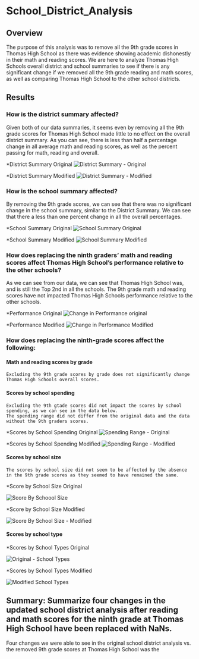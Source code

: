 # School_District_Analysis

## Overview 

The purpose of this analysis was to remove all the 9th grade scores in Thomas High School as there was evidence showing academic dishonestly in their math and reading scores. We are here to analyze Thomas High Schools overall district and school summaries to see if there is any significant change if we removed all the 9th grade reading and math scores, as well as comparing Thomas High School to the other school districts.

## Results

### How is the district summary affected?

Given both of our data summaries, it seems even by removing all the 9th grade scores for Thomas High School made little to no effect on the overall district summary. 
As you can see, there is less than half a percentage change in all average math and reading scores, as well as the percent passing for math, reading and overall. 

*District Summary Original
![District Summary - Original](https://user-images.githubusercontent.com/98780937/156967466-1040ce23-596f-4568-807e-a5c530722862.png)


*District Summary Modified
![District Summary - Modified](https://user-images.githubusercontent.com/98780937/156967439-b909d37b-1f49-4c7b-b73d-6c2f0b2e8242.png)

### How is the school summary affected?

By removing the 9th grade scores, we can see that there was no significant change in the school summary, similar to the District Summary. We can see that there a less than one percent change in all the overall percentages.

*School Summary Original
![School Summary Original](https://user-images.githubusercontent.com/98780937/156981811-215ff75e-b9c2-4161-ade8-0ddf76d1e139.png)


*School Summary Modified
![School Summary Modified](https://user-images.githubusercontent.com/98780937/156981795-488cd7df-3c4c-41a6-95ec-e78311325944.png)


### How does replacing the ninth graders’ math and reading scores affect Thomas High School’s performance relative to the other schools?

As we can see from our data, we can see that Thomas High School was, and is still the Top 2nd in all the schools. The 9th grade math and reading scores have not impacted Thomas High Schools performance relative to the other schools.

*Performance Original
![Change in Performance original ](https://user-images.githubusercontent.com/98780937/156982433-77b83285-9331-4102-971c-7b1fbea46fd1.png)


*Performance Modified
![Change in Performance Modified](https://user-images.githubusercontent.com/98780937/156982429-e501be4d-4935-48f5-b7db-83758746e4a3.png)

### How does replacing the ninth-grade scores affect the following:

#### Math and reading scores by grade
    Excluding the 9th grade scores by grade does not significantly change Thomas High Schools overall scores.
    
#### Scores by school spending
    Excluding the 9th gtade scores did not impact the scores by school spending, as we can see in the data below. 
    The spending range did not differ from the original data and the data without the 9th graders scores.

*Scores by School Spending Original
![Spending Range - Original](https://user-images.githubusercontent.com/98780937/156984835-953722e2-475b-4230-bec9-b836d72eaa1f.png)


*Scores by School Spending Modified
![Spending Range - Modified](https://user-images.githubusercontent.com/98780937/156984850-3232b0e2-95e3-40a7-9809-bb0fe52c6f14.png)


#### Scores by school size
    The scores by school size did not seem to be affected by the absence in the 9th grade scores as they seemed to have remained the same.

*Score by School Size Original

![Score By Schoool Size](https://user-images.githubusercontent.com/98780937/156985555-ccefdcf9-f065-4d93-8694-083eb4b4e00b.png)


*Score by School Size Modified

![Score By School Size - Modified](https://user-images.githubusercontent.com/98780937/156985570-d3a38eed-4e42-4942-a87f-7df9fc02f726.png)


#### Scores by school type

*Scores by School Types Original

![Original - School Types](https://user-images.githubusercontent.com/98780937/156986544-f85ff459-5ff0-4bbc-942e-40b50ba44599.png)


*Scores by School Types Modified

![Modified School Types](https://user-images.githubusercontent.com/98780937/156986618-d92bbd98-ac48-46ee-a99e-7f519ee06b21.png)



## Summary: Summarize four changes in the updated school district analysis after reading and math scores for the ninth grade at Thomas High School have been replaced with NaNs.

Four changes we were able to see in the original school district analysis vs. the removed 9th grade scores at Thomas High School was the 

